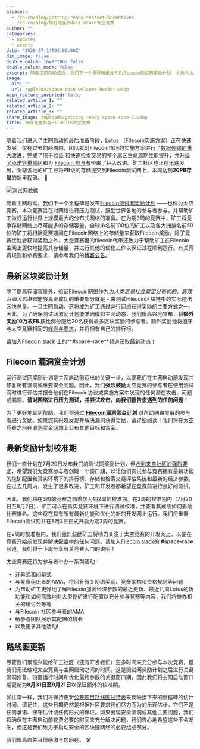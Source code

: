 ```yaml
---
aliases:
  - /zh-cn/blog/getting-ready-testnet-incentives
  - /zh-cn/blog/做好准备参与Filecoin太空竞赛
author: ""
categories:
  - updates
  - events
date: "2020-07-14T04:00:00Z"
dim_image: false
double_column_inverted: false
double_column_mode: false
excerpt: 随着主网启动临近，我们下一个里程碑是发布Filecoin测试网奖励计划——也称为太空竞赛。本次竞赛旨在对网络进行压力测试，鼓励世界各地的参与者参与，并帮助矿工做好运行世界上规模最大的分布式网络的准备。
image:
  alt: ""
  url: /uploads/space-race-welcome-header.webp
main_feature_inverted: false
related_article_1: ""
related_article_2: ""
related_article_3: ""
share_image: /uploads/getting-ready-space-race-1.webp
title: 做好准备参与Filecoin太空竞赛
---
```


随着我们进入了主网启动的最后准备阶段，[Lotus](https://lotus.filecoin.io/) （Filecoin实施方案）正在快速发展。仅在过去的两周内，团队就对Filecoin市场的实施方案进行了[数据传输的重大改进](https://github.com/filecoin-project/go-data-transfer/pull/55)，完成了用于[验证](https://github.com/filecoin-project/go-fil-markets/pull/304) 和[快速检索](https://github.com/filecoin-project/lotus/pull/2323)交易的整个扇区生命周期性能提升，并[升级了承诺容量扇区](https://github.com/filecoin-project/lotus/pull/2220)和为 [Filecoin 参与者](https://github.com/filecoin-project/specs-actors/releases)带来了巨大改进。矿工社区也正在迅速发展，全球各地的矿工已将PB级的存储提交到Filecoin测试网上，本周达到**20PB存储**的新里程碑。 🎉

![测试网数据](https://filecoin.io/vintage/images/blog/testnet-stats-jul-14.jpg)

随着主网启动，我们下一个里程碑是发布[Filecoin测试网奖励计划](https://filecoin.io/blog/announcing-testnet-incentives/) ——也称为太空竞赛。本次竞赛旨在对网络进行压力测试，鼓励世界各地的参与者参与，并帮助矿工做好运行世界上规模最大的分布式网络的准备。在为期3周的竞赛中，矿工将竞争存储网络上尽可能多的存储容量。全球排名前100位的矿工以及各大洲排名前50位的矿工将根据竞赛期间在Filecoin网络上的存储量来获取Filecoin奖励。除了竞赛优胜者获得奖励之外，太空竞赛里的filecoin代币还致力于帮助矿工在Filecoin主网上更快地提高其存储量，并进行其他的优化工作以保证过程顺利运行。有关竞赛规则和参赛要求，请参考我们的[博客公告](https://filecoin.io/blog/announcing-testnet-incentives/)。

## 最新区块奖励计划

除了提高存储容量外，验证Filecoin网络作为*为人类信息社会奠定分布式的、高效且强大的基础*能够真正成功的重要部分就是 - 来测试Filecoin区块链中的实际挖出区块总量。一旦主网启动，这将成为矿工通过运行网络获得奖励的主要方式之一。因此，为了确保测试网激励计划能准确模拟主网动态，我们很高兴地宣布，将**额外奖励10万枚FIL**按比例分配给20名获得最多区块奖励的参与者。额外奖励池将遵守与太空竞赛相同的[规则与要求](https://filecoin.io/blog/announcing-testnet-incentives/#rules)，并将拥有自己的排行榜。

请加入[Filecoin slack](https://filecoin.io/slack) 上的**#space-race**频道获取最新动态！

## Filecoin 漏洞赏金计划

运行测试网奖励计划是主网启动前迈出的关键一步，以便我们在主网启动前发现并修复所有漏洞或重要安全问题。因此，我们**强烈鼓励**太空竞赛的参与者在使用测试网时进行评估并报告他们在Filecoin协议或实施方案中发现的任何潜在攻击、问题或漏洞。**请对网络进行压力测试，并尝试攻击，向我们报告您遇到的任何问题！**

为了更好地起到帮助，我们将通过 [**Filecoin漏洞赏金计划**](https://bounty.filecoin.io/) 对帮助网络发展的参与者进行奖励。如果您有兴趣发现并解决漏洞获得奖励，请详细阅读！我们将在太空竞赛之前在[漏洞赏金网站](https://bounty.filecoin.io/)上公布其他目标和赏金。

## 最新奖励计划校准期

我们一直计划在7月20日发布我们的测试网奖励计划，但[收到来自社区的强烈要求](https://filecoinproject.slack.com/archives/CPFTWMY7N/p1594401718461200)，希望我们为竞赛参与者创建一个窗口期，以让他们调试参与竞赛拥有最新功能的挖矿配置和真实环境下的排行榜、存储和检索交易评估系统和最新的经济参数。在过去几周内，发生了很多改进，矿工和开发者都希望在竞赛前进行良好的测试。

因此，我们将在3周的竞赛之前增加为期2周的校准期。在2周的校准期内（7月20日至8月2日），矿工可以在真实竞赛环境下进行调试校准，并查看其成绩如何影响比赛排名。这些将在具有所有最新功能和优化的新的开发网上运行。我们将重置Filecoin测试网并在8月3日正式开启为期3周的竞赛。

在2周的校准期内，我们强烈鼓励矿工将精力关注于太空竞赛的开发网上，以便在竞赛开始前发现并解决配置中的任何问题。请加入[Filecoin slack](https://filecoin.io/slack)的 **#space-race**频道，我们将于下周分享有关竞赛入门的说明！

太空竞赛还将为参与者举办一系列活动：

- 开幕式和闭幕式
- 与竞赛组织者的AMA，将回答有关网络奖励、竞赛架构和资格规则等问题
- 为帮助矿工更好地了解Filecoin加密经济参数的最近更新、最近几周Lotus的新功能和如何高效地对大型挖矿进行配置以充分参与竞赛等内容，我们将举办相关的研讨会等等
- 与Filecoin 社区参与者的AMA
- 给参与团队展示其配置的机会
- 以及更多其他活动!

## 路线图更新

尽管我们很高兴能给矿工社区（还有开发者们）更多时间来充分参与本次竞赛，但我们无法缩短太空竞赛与主网启动之间的时间。这是测试网奖励计划之后进行关键漏洞修复、设置运行时间和优化最终参数的关键窗口期。因此我们将主网启动窗口期更新为**8月31日至9月21日**以保证额外的校准期。

如往常一样，我们将保持更新[公开项目路线图甘特表](https://app.instagantt.com/shared/s/1152992274307505/latest)来反映接下来的里程碑的估计时间。请记住，这些日期仍然是根据社区要求我们尽力而为的乐观估计。它们不是任何承诺、保守估计或任何形式的保证。如果出现安全漏洞或其他主要问题，我们将确保在主网启动前花费必要的时间来充分解决问题，我们衷心地希望这些不会发生，但这是我们致力于启动安全的区块链网络的必要组成部分。

我们很高兴并且很感激与您同在。 🛠️
